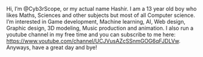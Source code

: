 Hi, I’m @Cyb3rScope, or my actual name Hashir. I am a 13 year old boy who likes Maths, Sciences and other subjects but most of all Computer science.
I’m interested in Game development, Machine learning, AI, Web design, Graphic design, 3D modeling, Music production and animation. I also run a youtube 
channel in my free time and you can subscribe to me here: https://www.youtube.com/channel/UCJVusAZcSSnmGOG6qFJDLVw. Anyways, have a great day and bye!
